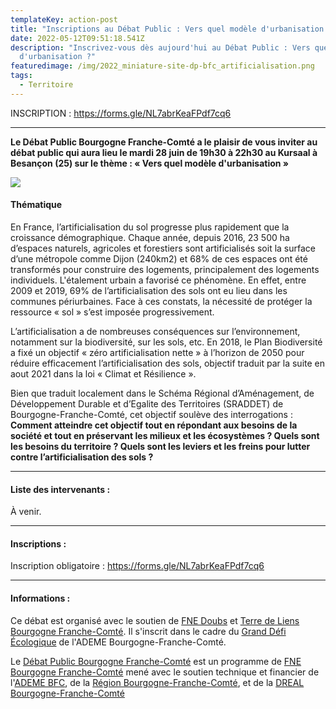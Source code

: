 ```yaml
---
templateKey: action-post
title: "Inscriptions au Débat Public : Vers quel modèle d'urbanisation ?"
date: 2022-05-12T09:51:18.541Z
description: "Inscrivez-vous dès aujourd'hui au Débat Public : Vers quel modèle
  d'urbanisation ?"
featuredimage: /img/2022_miniature-site-dp-bfc_artificialisation.png
tags:
  - Territoire
---
```

INSCRIPTION : <https://forms.gle/NL7abrKeaFPdf7cq6>[](https://forms.gle/ogKWDJov3pBxuZHo7)

- - -

**Le Débat Public Bourgogne Franche-Comté a le plaisir de vous inviter au débat public qui aura lieu le mardi 28 juin de 19h30 à 22h30 au Kursaal à Besançon (25) sur le thème : « Vers quel modèle d'urbanisation »**

![](/img/2022_affiche-dp-bfc_artificialisation_400px.png#img-center)

#### Thématique

En France, l’artificialisation du sol progresse plus rapidement que la croissance démographique. Chaque année, depuis 2016, 23 500 ha d’espaces naturels, agricoles et forestiers sont artificialisés soit la surface d’une métropole comme Dijon (240km2) et 68% de ces espaces ont été transformés pour construire des logements, principalement des logements individuels. L'étalement urbain a favorisé ce phénomène. En effet, entre 2009 et 2019, 69% de l’artificialisation des sols ont eu lieu dans les communes périurbaines. Face à ces constats, la nécessité de protéger la ressource « sol » s’est imposée progressivement.

L’artificialisation a de nombreuses conséquences sur l’environnement, notamment sur la biodiversité, sur les sols, etc. En 2018, le Plan Biodiversité a fixé un objectif « zéro artificialisation nette » à l’horizon de 2050 pour réduire efficacement l’artificialisation des sols, objectif traduit par la suite en aout 2021 dans la loi « Climat et Résilience ».

Bien que traduit localement dans le Schéma Régional d’Aménagement, de Développement Durable et d’Egalite des Territoires (SRADDET) de Bourgogne-Franche-Comté, cet objectif soulève des interrogations : **Comment atteindre cet objectif tout en répondant aux besoins de la société et tout en préservant les milieux et les écosystèmes ? Quels sont les besoins du territoire ? Quels sont les leviers et les freins pour lutter contre l’artificialisation des sols ?**

- - -

#### **Liste des intervenants :**

À venir.

- - -

#### **Inscriptions :**

Inscription obligatoire : <https://forms.gle/NL7abrKeaFPdf7cq6>

- - -

#### Informations :

Ce débat est organisé avec le soutien de [FNE Doubs](https://fne25.fr/fr) et [Terre de Liens Bourgogne Franche-Comté](https://www.facebook.com/terredeliens.bfc). Il s'inscrit dans le cadre du [Grand Défi Écologique](https://www.legranddefiecologique.ademe.fr/) de l'ADEME Bourgogne-Franche-Comté.

Le [Débat Public Bourgogne Franche-Comté](https://www.fne-bfc.fr/nos-actions/programmes/d%C3%A9bat-public/) est un programme de [FNE Bourgogne Franche-Comté](https://www.fne-bfc.fr/) mené avec le soutien technique et financier de l'[ADEME BFC](https://bourgogne-franche-comte.ademe.fr/), de la [Région Bourgogne-Franche-Comté](https://www.bourgognefranchecomte.fr/), et de la [DREAL Bourgogne-Franche-Comté](http://www.bourgogne-franche-comte.developpement-durable.gouv.fr/)